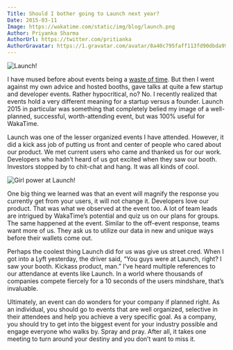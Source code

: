```yaml
---
Title: Should I bother going to Launch next year?
Date: 2015-03-11
Image: https://wakatime.com/static/img/blog/launch.png
Author: Priyanka Sharma
AuthorUrl: https://twitter.com/pritianka
AuthorGravatar: https://1.gravatar.com/avatar/8a40c795faff113fd90dbda994d43156
---
```

![Launch!](https://wakatime.com/static/img/blog/launch.png "Us at Launch")

I have mused before about events being a [waste of time](https://wakatime.com/blog/12-dont-go-to-events-as-a-startup-founder?page=2).  But then I went against my own advice and hosted booths, gave talks at quite a few startup and developer events.  Rather hypocritical, no?  No.  I recently realized that events hold a very different meaning for a startup versus a founder.  Launch 2015 in particular was something that completely belied my image of a well-planned, successful, worth-attending event, but was 100% useful for WakaTime.

Launch was one of the lesser organized events I have attended.  However, it did a kick ass job of putting us front and center of people who cared about our product.  We met current users who came and thanked us for our work.  Developers who hadn’t heard of us got excited when they saw our booth.  Investors stopped by to chit-chat and hang.  It was all kinds of cool.

![Girl power at Launch!](https://wakatime.com/static/img/blog/girls-launch.png "Girl power at Launch")

One big thing we learned was that an event will magnify the response you currently get from your users, it will not change it.  Developers love our product.  That was what we observed at the event too.  A lot of team leads are intrigued by WakaTime’s potential and quiz us on our plans for groups.  The same happened at the event.  Similar to the off-event response, teams want more of us.  They ask us to utilize our data in new and unique ways before their wallets come out.  

Perhaps the coolest thing Launch did for us was give us street cred.  When I got into a Lyft yesterday, the driver said, “You guys were at Launch, right?  I saw your booth.  Kickass product, man.”  I’ve heard multiple references to our attendance at events like Launch.  In a world where thousands of companies compete fiercely for a 10 seconds of the users mindshare, that’s invaluable. 

Ultimately, an event can do wonders for your company if planned right.  As an individual, you should go to events that are well organized, selective in their attendees and help you achieve a very specific goal.  As a company, you should try to get into the biggest event for your industry possible and engage everyone who walks by.  Spray and pray.  After all, it takes one meeting to turn around your destiny and you don’t want to miss it.
